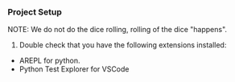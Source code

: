 ### Project Setup

NOTE: We do not do the dice rolling, rolling of the dice "happens".

1. Double check that you have the following extensions installed:
- AREPL for python.
- Python Test Explorer for VSCode

